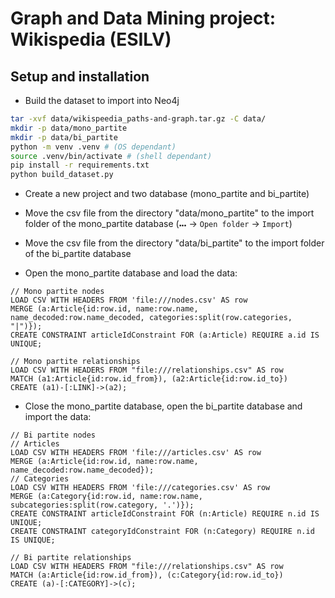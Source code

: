 # Graph and Data Mining project: Wikispedia (ESILV)

## Setup and installation


* Build the dataset to import into Neo4j

```bash
tar -xvf data/wikispeedia_paths-and-graph.tar.gz -C data/
mkdir -p data/mono_partite
mkdir -p data/bi_partite
python -m venv .venv # (OS dependant)
source .venv/bin/activate # (shell dependant)
pip install -r requirements.txt
python build_dataset.py
```

* Create a new project and two database (mono_partite and bi_partite)
* Move the csv file from the directory "data/mono_partite" to the import folder of the mono_partite database (`🞄🞄🞄` -> `Open folder` -> `Import`)
* Move the csv file from the directory "data/bi_partite" to the import folder of the bi_partite database

* Open the mono_partite database and load the data:

```cypher
// Mono partite nodes
LOAD CSV WITH HEADERS FROM 'file:///nodes.csv' AS row
MERGE (a:Article{id:row.id, name:row.name, name_decoded:row.name_decoded, categories:split(row.categories, "|")});
CREATE CONSTRAINT articleIdConstraint FOR (a:Article) REQUIRE a.id IS UNIQUE;

// Mono partite relationships
LOAD CSV WITH HEADERS FROM "file:///relationships.csv" AS row
MATCH (a1:Article{id:row.id_from}), (a2:Article{id:row.id_to})
CREATE (a1)-[:LINK]->(a2);
```
* Close the mono_partite database, open the bi_partite database and import the data:

```cypher
// Bi partite nodes
// Articles
LOAD CSV WITH HEADERS FROM 'file:///articles.csv' AS row
MERGE (a:Article{id:row.id, name:row.name, name_decoded:row.name_decoded});
// Categories
LOAD CSV WITH HEADERS FROM 'file:///categories.csv' AS row
MERGE (a:Category{id:row.id, name:row.name, subcategories:split(row.category, '.')});
CREATE CONSTRAINT articleIdConstraint FOR (n:Article) REQUIRE n.id IS UNIQUE;
CREATE CONSTRAINT categoryIdConstraint FOR (n:Category) REQUIRE n.id IS UNIQUE;

// Bi partite relationships
LOAD CSV WITH HEADERS FROM "file:///relationships.csv" AS row
MATCH (a:Article{id:row.id_from}), (c:Category{id:row.id_to})
CREATE (a)-[:CATEGORY]->(c);
```
